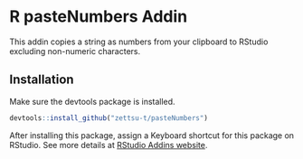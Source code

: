 R pasteNumbers Addin
==============

This addin copies a string as numbers from your clipboard to RStudio excluding non-numeric characters.

Installation
------------

Make sure the devtools package is installed.

```r
devtools::install_github("zettsu-t/pasteNumbers")
```

After installing this package, assign a Keyboard shortcut for this package on RStudio. See more details at [RStudio Addins website](http://rstudio.github.io/rstudioaddins/).
